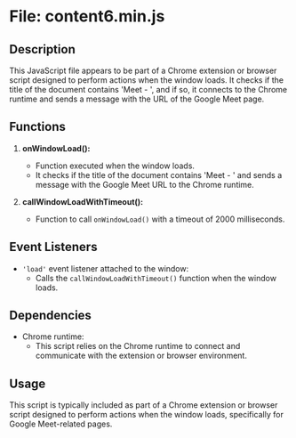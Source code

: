 # File: content6.min.js

## Description
This JavaScript file appears to be part of a Chrome extension or browser script designed to perform actions when the window loads. It checks if the title of the document contains 'Meet - ', and if so, it connects to the Chrome runtime and sends a message with the URL of the Google Meet page.

## Functions
1. **onWindowLoad():**
   - Function executed when the window loads.
   - It checks if the title of the document contains 'Meet - ' and sends a message with the Google Meet URL to the Chrome runtime.

2. **callWindowLoadWithTimeout():**
   - Function to call `onWindowLoad()` with a timeout of 2000 milliseconds.

## Event Listeners
- `'load'` event listener attached to the window:
  - Calls the `callWindowLoadWithTimeout()` function when the window loads.

## Dependencies
- Chrome runtime:
  - This script relies on the Chrome runtime to connect and communicate with the extension or browser environment.

## Usage
This script is typically included as part of a Chrome extension or browser script designed to perform actions when the window loads, specifically for Google Meet-related pages.
